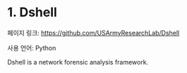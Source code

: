 # 1. Dshell

페이지 링크: https://github.com/USArmyResearchLab/Dshell

사용 언어: Python

Dshell is a network forensic analysis framework.
